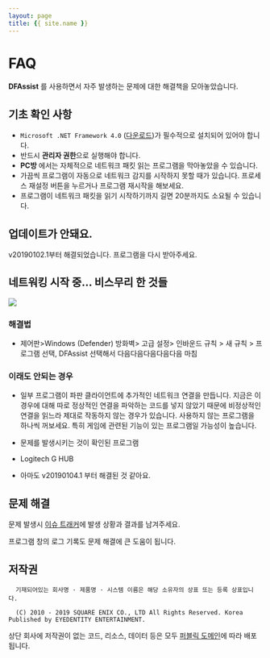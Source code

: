 ```yaml
---
layout: page
title: {{ site.name }}
---
```


# FAQ
**DFAssist** 를 사용하면서 자주 발생하는 문제에 대한 해결책을 모아놓았습니다.

## 기초 확인 사항
- ```Microsoft .NET Framework 4.0``` ([다운로드](https://www.microsoft.com/ko-kr/download/details.aspx?id=17851))가 필수적으로 설치되어 있어야 합니다.
- 반드시 **관리자 권한**으로 실행해야 합니다.
- **PC방** 에서는 자체적으로 네트워크 패킷 읽는 프로그램을 막아놓았을 수 있습니다. 
- 가끔씩 프로그램이 자동으로 네트워크 감지를 시작하지 못할 때가 있습니다. 프로세스 재설정 버튼을 누르거나 프로그램 재시작을 해보세요.
- 프로그램이 네트워크 패킷을 읽기 시작하기까지 길면 20분까지도 소요될 수 있습니다.

## 업데이트가 안돼요.

v20190102.1부터 해결되었습니다. 프로그램을 다시 받아주세요.

## 네트워킹 시작 중... 비스무리 한 것들
![](https://i.imgur.com/6gs6iq6.png)

### 해결법

- 제어판>Windows (Defender) 방화벽> 고급 설정> 인바운드 규칙 > 새 규칙 > 프로그램 선택, DFAssist 선택해서 다음다음다음다음다음 마침

### 이래도 안되는 경우

- 일부 프로그램이 파판 클라이언트에 추가적인 네트워크 연결을 만듭니다. 지금은 이 경우에 대해 따로 정상적인 연결을 파악하는 코드를 넣지 않았기 때문에 비정상적인 연결을 읽느라 제대로 작동하지 않는 경우가 있습니다. 사용하지 않는 프로그램을 하나씩 꺼보세요. 특히 게임에 관련된 기능이 있는 프로그램일 가능성이 높습니다. 

- 문제를 발생시키는 것이 확인된 프로그램
 - Logitech G HUB

- 아마도 v20190104.1 부터 해결된 것 같아요.

## 문제 해결
문제 발생시 [이슈 트래커](https://github.com/jaehyuk-lee/DFAssist/issues)에 발생 상황과 결과를 남겨주세요.

프로그램 창의 로그 기록도 문제 해결에 큰 도움이 됩니다.

## 저작권
```
  기재되어있는 회사명 · 제품명 · 시스템 이름은 해당 소유자의 상표 또는 등록 상표입니다.

  (C) 2010 - 2019 SQUARE ENIX CO., LTD All Rights Reserved. Korea Published by EYEDENTITY ENTERTAINMENT.
```
상단 회사에 저작권이 없는 코드, 리소스, 데이터 등은 모두
[퍼블릭 도메인](https://ko.wikipedia.org/wiki/%ED%8D%BC%EB%B8%94%EB%A6%AD_%EB%8F%84%EB%A9%94%EC%9D%B8)에 따라 배포됩니다.
